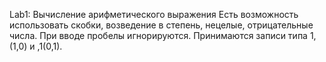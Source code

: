 Lab1:
Вычисление арифметического выражения
Есть возможность использовать скобки, возведение в степень, нецелые, отрицательные числа.
При вводе пробелы игнорируются.
Принимаются записи типа 1,(1,0) и ,1(0,1).